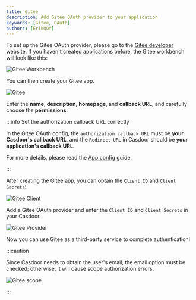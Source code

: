 ```yaml
---
title: Gitee
description: Add Gitee OAuth provider to your application
keywords: [Gitee, OAuth]
authors: [ErikQQY]
---
```


To set up the Gitee OAuth provider, please go to the [Gitee developer](https://gitee.com/oauth/applications) website. If you haven't created applications before, the Gitee workbench will look like this:

![Gitee Workbench](/img/providers/OAuth/giteebench.png)

You can then create your Gitee app.

![Gitee](/img/providers/OAuth/gitee.png)

Enter the **name**, **description**, **homepage**, and **callback URL**, and carefully choose the **permissions**.

:::info Set the authorization callback URL correctly

In the Gitee OAuth config, the `authorization callback URL` must be **your Casdoor's callback URL**, and the `Redirect URL` in Casdoor should be **your application's callback URL**.

For more details, please read the [App config](/docs/application/config#further-understanding) guide.

:::

After creating the Gitee app, you can obtain the ```Client ID``` and ```Client Secrets```!

![Gitee Client](/img/providers/OAuth/giteeclient.png)

Add a Gitee OAuth provider and enter the ```Client ID``` and ```Client Secrets``` in your Casdoor.

![Gitee Provider](/img/providers/OAuth/giteeprovider.png)

Now you can use Gitee as a third-party service to complete authentication!

:::caution

Since Casdoor needs to obtain the user's email, the email option must be checked; otherwise, it will cause scope authorization errors.

![Gitee scope](/img/giteescope.jpg)

:::
